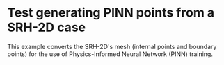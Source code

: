 # Test generating PINN points from a SRH-2D case

This example converts the SRH-2D's mesh (internal points and boundary points) for the use of Physics-Informed Neural Network (PINN) training.
